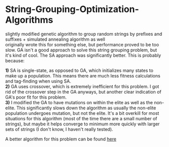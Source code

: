 # String-Grouping-Optimization-Algorithms
slightly modified genetic algorithm to group random strings by prefixes and suffixes + simulated annealing algorithm as well \
originally wrote this for something else, but performance proved to be too slow. GA isn't a good approach to solve this string grouping problem, but it's kind of cool. The SA approach was significantly better. This is probably because: 

**1)** SA is single-state, as opposed to GA, which initializes many states to make up a population. This means there are much less fitness calculations and tag-finding when using SA. \
**2)** GA uses crossover, which is extremely inefficient for this problem. I got rid of the crossover step in the GA anyways, but another clear indication of GA's poor fit for this problem. \
**3)** I modified the GA to have mutations on within the elite as well as the non-elite. This significantly slows down the algorithm as usually the non-elite population undergoes mutation, but not the elite. It's a bit overkill for most situations for this algorithm (most of the time there are a small number of strings), but maybe it helps converge to minimum more quickly with larger sets of strings (I don't know, I haven't really tested).

A better algorithm for this problem can be found [here](https://www.github.com/camelwater/strings-grouping-algorithm)
